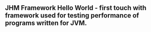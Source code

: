 ## JHM Framework Hello World - first touch with framework used for testing performance of programs written for JVM.
